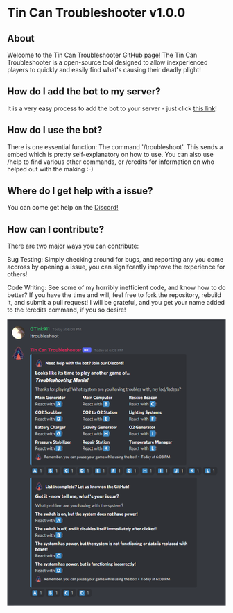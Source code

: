 # Tin Can Troubleshooter v1.0.0

## About
Welcome to the Tin Can Troubleshooter GitHub page! The Tin Can Troubleshooter is a open-source tool designed to allow inexperienced players to quickly and easily find what's causing their deadly plight!

## How do I add the bot to my server?
It is a very easy process to add the bot to your server - just click [this link](https://discord.com/api/oauth2/authorize?client_id=839905525970108486&permissions=8&scope=applications.commands%20bot)!

## How do I use the bot?
There is one essential function: The command '/troubleshoot'. This sends a embed which is pretty self-explanatory on how to use. You can also use /help to find various other commands, or /credits for information on who helped out with the making :-)

## Where do I get help with a issue?
You can come get help on the [Discord!](https://discord.gg/VReSZmzCQz)

## How can I contribute?
There are two major ways you can contribute:

Bug Testing: Simply checking around for bugs, and reporting any you come accross by opening a issue, you can signifcantly improve the experience for others!

Code Writing: See some of my horribly inefficient code, and know how to do better? If you have the time and will, feel free to fork the repository, rebuild it, and submit a pull request! I will be grateful, and you get your name added to the !credits command, if you so desire!

![](https://github.com/GTink911/TinCan-Troubleshooter-Bot/blob/main/Media/Troubleshoot%20Cap.PNG)
